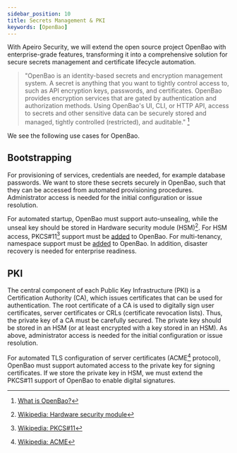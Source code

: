 ```yaml
---
sidebar_position: 10
title: Secrets Management & PKI
keywords: [OpenBao]
---
```


With Apeiro Security, we will extend the open source project <Project>OpenBao</Project> with enterprise-grade features,
transforming it into a comprehensive solution for secure secrets management and certificate lifecycle automation.

> "OpenBao is an identity-based secrets and encryption management system. A secret is anything that you want to tightly control access to,
such as API encryption keys, passwords, and certificates. OpenBao provides encryption services that are gated by authentication and authorization methods.
Using OpenBao's UI, CLI, or HTTP API, access to secrets and other sensitive data can be securely stored and managed, tightly controlled (restricted),
and auditable." [^1]

We see the following use cases for OpenBao.

## Bootstrapping

For provisioning of services, credentials are needed, for example database passwords. We want to store these secrets securely in OpenBao,
such that they can be accessed from automated provisioning procedures. Administrator access is needed for the initial configuration or issue resolution.

<ApeiroFigure src="/security/img/secrets.svg"
  alt="Secrets"
  caption="Secrets"
  width="100%"/>

For automated startup, OpenBao must support auto-unsealing, while the unseal key should be stored in
<Term>Hardware security module</Term> (HSM)[^2].
For HSM access, PKCS#11[^3] support must be [added](https://github.com/openbao/go-kms-wrapping/pull/14) to OpenBao.
For multi-tenancy, namespace support must be [added](https://github.com/openbao/openbao/issues/787) to OpenBao.
In addition, disaster recovery is needed for enterprise readiness.

## PKI

The central component of each Public Key Infrastructure (PKI) is a Certification Authority (CA), which issues certificates that can be used for
authentication. The root certificate of a CA is used to digitally sign user certificates, server certificates or CRLs (certificate revocation lists).
Thus, the private key of a CA must be carefully secured. The private key should be stored in an HSM (or at least encrypted with a key stored in an HSM).
As above, administrator access is needed for the initial configuration or issue resolution.

<ApeiroFigure src="/security/img/pki.svg"
  alt="PKI"
  caption="PKI"
  width="100%"/>

For automated TLS configuration of server certificates (ACME[^4] protocol),
OpenBao must support automated access to the private key for signing certificates. If we store the private key in HSM, we must extend the PKCS#11 support
of OpenBao to enable digital signatures.

[^1]: [What is OpenBao?](https://openbao.org/docs/what-is-openbao/)
[^2]: [Wikipedia: Hardware security module](https://en.wikipedia.org/wiki/Hardware_security_module)
[^3]: [Wikipedia: PKCS#11](https://en.wikipedia.org/wiki/PKCS_11)
[^4]: [Wikipedia: ACME](https://de.wikipedia.org/wiki/Automatic_Certificate_Management_Environment)
